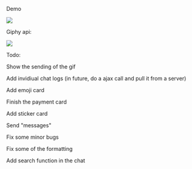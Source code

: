Demo

![](http://i.imgur.com/mkcaTG4.gif)


Giphy api:

![](http://i.imgur.com/z1DNaXy.gif)


Todo:

Show the sending of the gif

Add invidiual chat logs (in future, do a ajax call and pull it from a server)

Add emoji card

Finish the payment card

Add sticker card

Send "messages"

Fix some minor bugs

Fix some of the formatting

Add search function in the chat 
